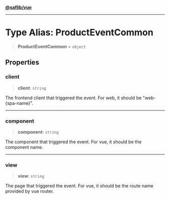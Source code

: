 [**@saflib/vue**](../index.md)

---

# Type Alias: ProductEventCommon

> **ProductEventCommon** = `object`

## Properties

### client

> **client**: `string`

The frontend client that triggered the event. For web, it should be "web-{spa-name}".

---

### component

> **component**: `string`

The component that triggered the event. For vue, it should be the component name.

---

### view

> **view**: `string`

The page that triggered the event. For vue, it should be the route name provided by vue router.
